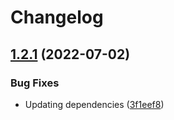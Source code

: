 # Changelog

## [1.2.1](https://github.com/TigerC10/passport-ropc/compare/v1.1.2...v1.2.1) (2022-07-02)


### Bug Fixes

* Updating dependencies ([3f1eef8](https://github.com/TigerC10/passport-ropc/commit/3f1eef83b5bea1ce631b0531c9467ce98e077bc3))
